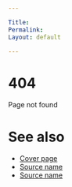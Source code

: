 ```yaml
---

Title: 
Permalink: 
Layout: default

---
```


# 404

Page not found

# See also

- [Cover page](index)
- [Source name](http://example.net/)
- [Source name](http://example.net/)


    
